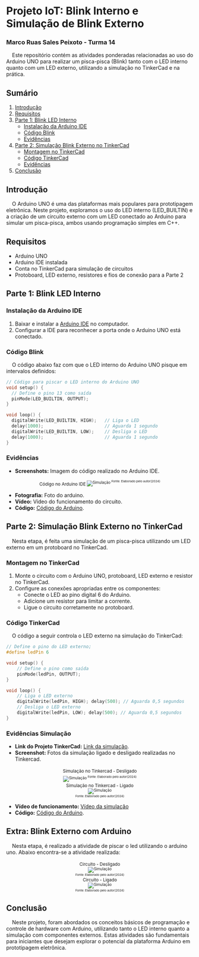 # Projeto IoT: Blink Interno e Simulação de Blink Externo
### Marco Ruas Sales Peixoto - Turma 14

&nbsp;&nbsp;&nbsp;&nbsp;Este repositório contém as atividades ponderadas relacionadas ao uso do Arduino UNO para realizar um pisca-pisca (Blink) tanto com o LED interno quanto com um LED externo, utilizando a simulação no TinkerCad e na prática.

## Sumário
1. [Introdução](#introdução)
2. [Requisitos](#requisitos)
3. [Parte 1: Blink LED Interno](#parte-1-blink-led-interno)
    - [Instalação da Arduino IDE](#instalação-da-arduino-ide)
    - [Código Blink](#código-blink)
    - [Evidências](#evidências)
4. [Parte 2: Simulação Blink Externo no TinkerCad](#parte-2-simulação-blink-externo-no-tinkercad)
    - [Montagem no TinkerCad](#montagem-no-tinkercad)
    - [Código TinkerCad](#código-tinkercad)
    - [Evidências](#evidências-simulação)
5. [Conclusão](#conclusão)

## Introdução

&nbsp;&nbsp;&nbsp;&nbsp;O Arduino UNO é uma das plataformas mais populares para prototipagem eletrônica. Neste projeto, exploramos o uso do LED interno (LED_BUILTIN) e a criação de um circuito externo com um LED conectado ao Arduino para simular um pisca-pisca, ambos usando programação simples em C++.

## Requisitos

- Arduino UNO
- Arduino IDE instalada
- Conta no TinkerCad para simulação de circuitos
- Protoboard, LED externo, resistores e fios de conexão para a Parte 2

## Parte 1: Blink LED Interno

### Instalação da Arduino IDE

1. Baixar e instalar a [Arduino IDE](https://www.arduino.cc/en/software) no computador.
2. Configurar a IDE para reconhecer a porta onde o Arduino UNO está conectado.

### Código Blink

&nbsp;&nbsp;&nbsp;&nbsp;O código abaixo faz com que o LED interno do Arduino UNO pisque em intervalos definidos:

```cpp
// Código para piscar o LED interno do Arduino UNO
void setup() {
  // Define o pino 13 como saída
  pinMode(LED_BUILTIN, OUTPUT);
}

void loop() {
  digitalWrite(LED_BUILTIN, HIGH);   // Liga o LED
  delay(1000);                       // Aguarda 1 segundo
  digitalWrite(LED_BUILTIN, LOW);    // Desliga o LED
  delay(1000);                       // Aguarda 1 segundo
}
```


### Evidências

- **Screenshots:** Imagem do código realizado no Arduino IDE.

<div align="center"> 
 <sup>Código no Arduino IDE<sup>
 <img src="assets/codigo.png" alt="Simulação"> 
 <sup>Fonte: Elaborado pelo autor(2024)<sup> 
</div>

- **Fotografia:** Foto do arduino.
- **Vídeo:** Vídeo do funcionamento do circuito.
- **Código:** [Código do Arduino](/codigo_blink_interno/codigo_blink_interno.ino).

## Parte 2: Simulação Blink Externo no TinkerCad

&nbsp;&nbsp;&nbsp;&nbsp;Nesta etapa, é feita uma simulação de um pisca-pisca utilizando um LED externo em um protoboard no TinkerCad.

### Montagem no TinkerCad

1. Monte o circuito com o Arduino UNO, protoboard, LED externo e resistor no TinkerCad.
2. Configure as conexões apropriadas entre os componentes:
   - Conecte o LED ao pino digital 6 do Arduino.
   - Adicione um resistor para limitar a corrente.
   - Ligue o circuito corretamente no protoboard.

### Código TinkerCad

&nbsp;&nbsp;&nbsp;&nbsp;O código a seguir controla o LED externo na simulação do TinkerCad:

```cpp
// Define o pino do LED externo;
#define ledPin 6

void setup() { 
    // Define o pino como saída 
    pinMode(ledPin, OUTPUT); 
}

void loop() { 
    // Liga o LED externo 
    digitalWrite(ledPin, HIGH); delay(500); // Aguarda 0,5 segundos 
    // Desliga o LED externo 
    digitalWrite(ledPin, LOW); delay(500); // Aguarda 0,5 segundos 
}

```


### Evidências Simulação

- **Link do Projeto TinkerCad:** [Link da simulação](https://www.tinkercad.com/things/0vw3lg7u9ep/editel?sharecode=gEYA1XpCebyuIhI2550nHrYGJArflmcU0x3_xEOY8-I).
- **Screenshot:** Fotos da simulação ligado e desligado realizadas no Tinkercad.
<div align="center"> 
 <sup>Simulação no Tinkercad - Desligado<sup>
 <br>
 <img src="assets/simulacao.png" alt="Simulação"> 
 <sup>Fonte: Elaborado pelo autor(2024)<sup> 
 <br>
</div>

<div align="center"> 
 <sup>Simulação no Tinkercad - Ligado<sup>
 <br>
 <img src="assets/simulacao_ligado.png" alt="Simulação"> 
 <br>
 <sup>Fonte: Elaborado pelo autor(2024)<sup> 
</div>

- **Vídeo de funcionamento:** [Vídeo da simulação](/assets/simulacao.mp4)
- **Código:** [Código do Arduino](/codigo_simulacao/codigo_simulacao.ino).

## Extra: Blink Externo com Arduino
&nbsp;&nbsp;&nbsp;&nbsp;Nesta etapa, é realizado a atividade de piscar o led utilizando o arduino uno. Abaixo encontra-se a atividade realizada:

<div align="center"> 
 <sup>Circuito - Desligado<sup>
 <br>
 <img src="assets/circuito_desligado.png" alt="Simulação"> 
 <br>
 <sup>Fonte: Elaborado pelo autor(2024)<sup> 
</div>

<div align="center"> 
 <sup>Circuito - Ligado<sup>
 <br>
 <img src="assets/circuito_ligado.png" alt="Simulação"> 
 <br>
 <sup>Fonte: Elaborado pelo autor(2024)<sup> 
</div>

## Conclusão

&nbsp;&nbsp;&nbsp;&nbsp;Neste projeto, foram abordados os conceitos básicos de programação e controle de hardware com Arduino, utilizando tanto o LED interno quanto a simulação com componentes externos. Estas atividades são fundamentais para iniciantes que desejam explorar o potencial da plataforma Arduino em prototipagem eletrônica.
